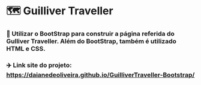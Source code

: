 # 🗺️ Guilliver Traveller
### 📍 Utilizar o BootStrap para construir a página referida do Gulliver Traveller. Além do BootStrap, também é utilizado HTML e CSS.
### ✈️ Link site do projeto: https://daianedeoliveira.github.io/GuilliverTraveller-Bootstrap/ 
